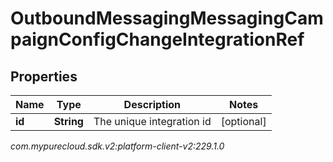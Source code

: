 # OutboundMessagingMessagingCampaignConfigChangeIntegrationRef


## Properties

| Name | Type | Description | Notes |
| ------------ | ------------- | ------------- | ------------- |
| **id** | **String** | The unique integration id |  [optional] |




_com.mypurecloud.sdk.v2:platform-client-v2:229.1.0_
